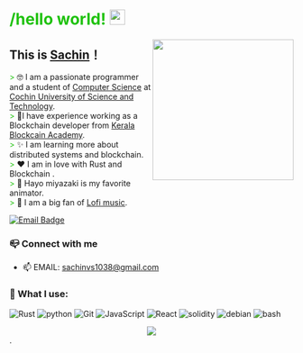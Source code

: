 


# <span style="color:#20C20E;">/hello world! </span><img src="https://user-images.githubusercontent.com/5679180/79618120-0daffb80-80be-11ea-819e-d2b0fa904d07.gif" width="27px"> 

<img align="right" width="250px" src="https://i.gifer.com/6o0.gif" />

## This is [Sachin](https://github.com/sachin-vs)！<br />
<span style="color:#20C20E;">> </span> 🤓 I am a passionate programmer and a student of [Computer Science](https://en.wikipedia.org/wiki/Computer_science) at [Cochin University of Science and Technology](https://cusat.ac.in/). <br />
<span style="color:#20C20E;">> </span> 🎒I have experience working as a Blockchain developer from [Kerala Blockcain Academy](https://kba.ai/).<br/>
<span style="color:#20C20E;">> </span> ✨ I am learning more about distributed systems and blockchain.<br />
<span style="color:#20C20E;">> </span> ❤️ I am in love with Rust and Blockchain .<br />
<span style="color:#20C20E;">> </span> 🎨 Hayo miyazaki is my favorite animator.<br />
<span style="color:#20C20E;">> </span> 🎤 I am a big fan of [Lofi music](https://www.youtube.com/c/LofiGirl).<br />


[![Email Badge](https://img.shields.io/badge/-GMAIL-D14836?style=for-the-badge&logo=gmail&logoColor=white)](mailto:sachinvs1038@gmail.com)





### 📪 Connect with me
- 📫 EMAIL: sachinvs1038@gmail.com


### 🌱 What I use: 
![Rust](https://img.shields.io/badge/Rust-000000?style=for-the-badge&logo=rust&logoColor=white)
![python](https://img.shields.io/badge/python-000000?style=for-the-badge&logo=python&logoColor=white)
![Git](https://img.shields.io/badge/Git-000000?style=for-the-badge&logo=git&logoColor=white)
![JavaScript](https://img.shields.io/badge/JavaScript-ff0000?style=for-the-badge&logo=javascript&logoColor=white)
![React](https://img.shields.io/badge/React-ff0000?style=for-the-badge&logo=react&logoColor=white)
![solidity](https://img.shields.io/badge/solidity-000000?style=for-the-badge&logo=solidity&logoColor=white)
![debian](https://img.shields.io/badge/debian-000000?style=for-the-badge&logo=debian&logoColor=white)
![bash](https://img.shields.io/badge/bash-000000?style=for-the-badge&logo=bash&logoColor=white)


<div style="text-align:center"><img src="https://i.gifer.com/7Dg.gif" /></div>.

